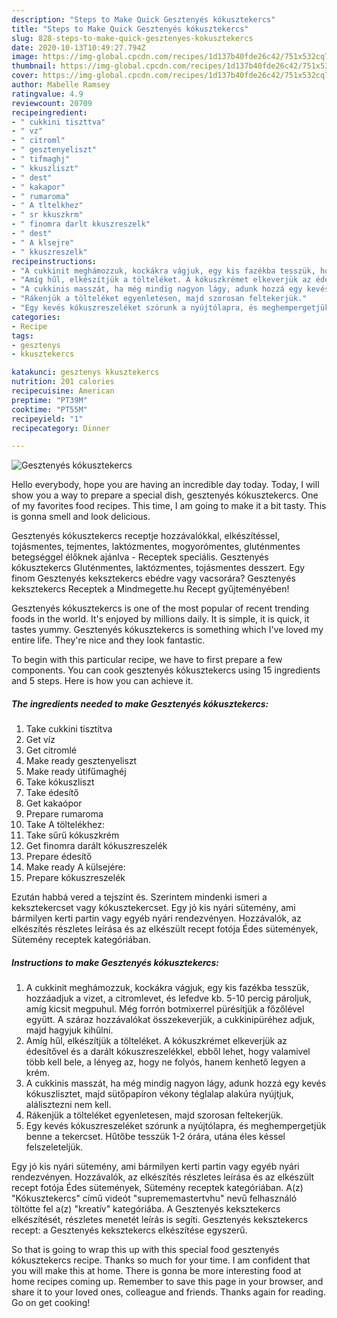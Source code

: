 ```yaml
---
description: "Steps to Make Quick Gesztenyés kókusztekercs"
title: "Steps to Make Quick Gesztenyés kókusztekercs"
slug: 828-steps-to-make-quick-gesztenyes-kokusztekercs
date: 2020-10-13T10:49:27.794Z
image: https://img-global.cpcdn.com/recipes/1d137b40fde26c42/751x532cq70/gesztenyes-kokusztekercs-recept-foto.jpg
thumbnail: https://img-global.cpcdn.com/recipes/1d137b40fde26c42/751x532cq70/gesztenyes-kokusztekercs-recept-foto.jpg
cover: https://img-global.cpcdn.com/recipes/1d137b40fde26c42/751x532cq70/gesztenyes-kokusztekercs-recept-foto.jpg
author: Mabelle Ramsey
ratingvalue: 4.9
reviewcount: 20709
recipeingredient:
- " cukkini tiszttva"
- " vz"
- " citroml"
- " gesztenyeliszt"
- " tifmaghj"
- " kkuszliszt"
- " dest"
- " kakapor"
- " rumaroma"
- " A tltelkhez"
- " sr kkuszkrm"
- " finomra darlt kkuszreszelk"
- " dest"
- " A klsejre"
- " kkuszreszelk"
recipeinstructions:
- "A cukkinit meghámozzuk, kockákra vágjuk, egy kis fazékba tesszük, hozzáadjuk a vizet, a citromlevet, és lefedve kb. 5-10 percig pároljuk, amíg kicsit megpuhul. Még forrón botmixerrel pürésítjük a főzőlével együtt. A száraz hozzávalókat összekeverjük, a cukkinipüréhez adjuk, majd hagyjuk kihűlni."
- "Amíg hűl, elkészítjük a tölteléket. A kókuszkrémet elkeverjük az édesítővel és a darált kókuszreszelékkel, ebből lehet, hogy valamivel több kell bele, a lényeg az, hogy ne folyós, hanem kenhető legyen a krém."
- "A cukkinis masszát, ha még mindig nagyon lágy, adunk hozzá egy kevés kókuszlisztet, majd sütőpapíron vékony téglalap alakúra nyújtjuk, alálisztezni nem kell."
- "Rákenjük a tölteléket egyenletesen, majd szorosan feltekerjük."
- "Egy kevés kókuszreszeléket szórunk a nyújtólapra, és meghempergetjük benne a tekercset. Hűtőbe tesszük 1-2 órára, utána éles késsel felszeleteljük."
categories:
- Recipe
tags:
- gesztenys
- kkusztekercs

katakunci: gesztenys kkusztekercs 
nutrition: 201 calories
recipecuisine: American
preptime: "PT39M"
cooktime: "PT55M"
recipeyield: "1"
recipecategory: Dinner

---
```



![Gesztenyés kókusztekercs](https://img-global.cpcdn.com/recipes/1d137b40fde26c42/751x532cq70/gesztenyes-kokusztekercs-recept-foto.jpg)

Hello everybody, hope you are having an incredible day today. Today, I will show you a way to prepare a special dish, gesztenyés kókusztekercs. One of my favorites food recipes. This time, I am going to make it a bit tasty. This is gonna smell and look delicious.

Gesztenyés kókusztekercs receptje hozzávalókkal, elkészítéssel, tojásmentes, tejmentes, laktózmentes, mogyorómentes, gluténmentes betegséggel élőknek ajánlva - Receptek speciális. Gesztenyés kókusztekercs Gluténmentes, laktózmentes, tojásmentes desszert. Egy finom Gesztenyés keksztekercs ebédre vagy vacsorára? Gesztenyés keksztekercs Receptek a Mindmegette.hu Recept gyűjteményében!

Gesztenyés kókusztekercs is one of the most popular of recent trending foods in the world. It's enjoyed by millions daily. It is simple, it is quick, it tastes yummy. Gesztenyés kókusztekercs is something which I've loved my entire life. They're nice and they look fantastic.


To begin with this particular recipe, we have to first prepare a few components. You can cook gesztenyés kókusztekercs using 15 ingredients and 5 steps. Here is how you can achieve it.

<!--inarticleads1-->

##### The ingredients needed to make Gesztenyés kókusztekercs:

1. Take  cukkini tisztítva
1. Get  víz
1. Get  citromlé
1. Make ready  gesztenyeliszt
1. Make ready  útifűmaghéj
1. Take  kókuszliszt
1. Take  édesítő
1. Get  kakaópor
1. Prepare  rumaroma
1. Take  A töltelékhez:
1. Take  sűrű kókuszkrém
1. Get  finomra darált kókuszreszelék
1. Prepare  édesítő
1. Make ready  A külsejére:
1. Prepare  kókuszreszelék


Ezután habbá vered a tejszínt és. Szerintem mindenki ismeri a keksztekercset vagy kókusztekercset. Egy jó kis nyári sütemény, ami bármilyen kerti partin vagy egyéb nyári rendezvényen. Hozzávalók, az elkészítés részletes leírása és az elkészült recept fotója Édes sütemények, Sütemény receptek kategóriában. 

<!--inarticleads2-->

##### Instructions to make Gesztenyés kókusztekercs:

1. A cukkinit meghámozzuk, kockákra vágjuk, egy kis fazékba tesszük, hozzáadjuk a vizet, a citromlevet, és lefedve kb. 5-10 percig pároljuk, amíg kicsit megpuhul. Még forrón botmixerrel pürésítjük a főzőlével együtt. A száraz hozzávalókat összekeverjük, a cukkinipüréhez adjuk, majd hagyjuk kihűlni.
1. Amíg hűl, elkészítjük a tölteléket. A kókuszkrémet elkeverjük az édesítővel és a darált kókuszreszelékkel, ebből lehet, hogy valamivel több kell bele, a lényeg az, hogy ne folyós, hanem kenhető legyen a krém.
1. A cukkinis masszát, ha még mindig nagyon lágy, adunk hozzá egy kevés kókuszlisztet, majd sütőpapíron vékony téglalap alakúra nyújtjuk, alálisztezni nem kell.
1. Rákenjük a tölteléket egyenletesen, majd szorosan feltekerjük.
1. Egy kevés kókuszreszeléket szórunk a nyújtólapra, és meghempergetjük benne a tekercset. Hűtőbe tesszük 1-2 órára, utána éles késsel felszeleteljük.


Egy jó kis nyári sütemény, ami bármilyen kerti partin vagy egyéb nyári rendezvényen. Hozzávalók, az elkészítés részletes leírása és az elkészült recept fotója Édes sütemények, Sütemény receptek kategóriában. A(z) &#34;Kókusztekercs&#34; című videót &#34;suprememastertvhu&#34; nevű felhasználó töltötte fel a(z) &#34;kreatív&#34; kategóriába. A Gesztenyés keksztekercs elkészítését, részletes menetét leírás is segíti. Gesztenyés keksztekercs recept: a Gesztenyés keksztekercs elkészítése egyszerű. 

So that is going to wrap this up with this special food gesztenyés kókusztekercs recipe. Thanks so much for your time. I am confident that you will make this at home. There is gonna be more interesting food at home recipes coming up. Remember to save this page in your browser, and share it to your loved ones, colleague and friends. Thanks again for reading. Go on get cooking!
